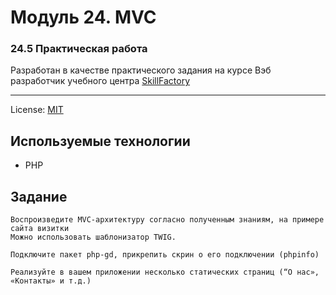 <!-- SkillFactory PHPDEV-36 Рыков Денис-->
<!--Модуль 24. MVC Практическая работа -->

# Модуль 24. MVC
### 24.5 Практическая работа

Разработан в качестве практического задания на курсе Вэб разработчик учебного центра [SkillFactory](https://lms.skillfactory.ru/ "Перейти на сайт учебного центра")
____

License: [MIT](license.md "Смотреть лицензию")
## Используемые технологии

* PHP

## Задание
```
Воспроизведите MVC-архитектуру согласно полученным знаниям, на примере сайта визитки
Можно использовать шаблонизатор TWIG. 

Подключите пакет php-gd, прикрепить скрин о его подключении (phpinfo) 

Реализуйте в вашем приложении несколько статических страниц (“О нас», «Контакты» и т.д.)
```